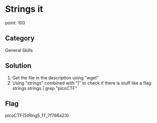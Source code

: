 # Strings it
point: 100

## Category
General Skills

## Solution 
1. Get the file in the description using "wget"
2. Using "strings" combined with "|" to check if there is stuff like a flag: strings strings | grep "picoCTF"

## Flag 
picoCTF{5tRIng5_1T_7f766a23}
